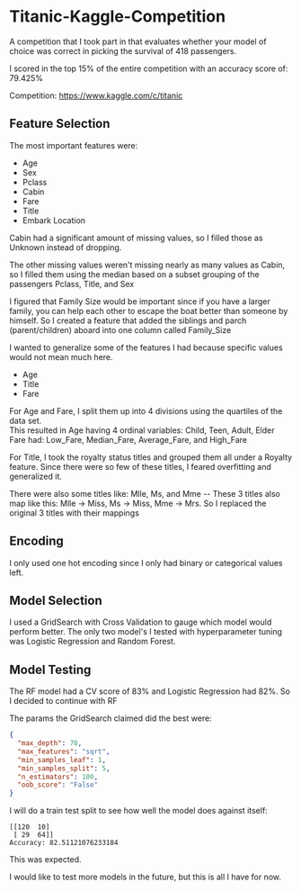 # Titanic-Kaggle-Competition
A competition that I took part in that evaluates whether your model of choice was correct in picking the survival of 418 passengers.

I scored in the top 15% of the entire competition with an accuracy score of: 79.425%

Competition: https://www.kaggle.com/c/titanic

## Feature Selection
The most important features were:
- Age
- Sex
- Pclass
- Cabin
- Fare
- Title
- Embark Location

Cabin had a significant amount of missing values, so I filled those as Unknown instead of dropping.

The other missing values weren't missing nearly as many values as Cabin, so I filled them using the median based on a subset grouping of the passengers Pclass, Title, and Sex

I figured that Family Size would be important since if you have a larger family, you can help each other to escape the boat better than someone by himself. So I created a feature that added the siblings and parch (parent/children) aboard into one column called Family_Size  
  
I wanted to generalize some of the features I had because specific values would not mean much here.
- Age
- Title
- Fare

For Age and Fare, I split them up into 4 divisions using the quartiles of the data set.  
This resulted in Age having 4 ordinal variables: Child, Teen, Adult, Elder
Fare had: Low_Fare, Median_Fare, Average_Fare, and High_Fare

For Title, I took the royalty status titles and grouped them all under a Royalty feature. Since there were so few of these titles, I feared overfitting and generalized it.

There were also some titles like: Mlle, Ms, and Mme -- These 3 titles also map like this: Mlle -> Miss, Ms -> Miss, Mme -> Mrs. So I replaced the original 3 titles with their mappings

## Encoding
I only used one hot encoding since I only had binary or categorical values left.

## Model Selection
I used a GridSearch with Cross Validation to gauge which model would perform better. The only two model's I tested with hyperparameter tuning was Logistic Regression and Random Forest.

## Model Testing
The RF model had a CV score of 83% and Logistic Regression had 82%. So I decided to continue with RF

The params the GridSearch claimed did the best were:  
```json
{
  "max_depth": 70, 
  "max_features": "sqrt", 
  "min_samples_leaf": 1, 
  "min_samples_split": 5, 
  "n_estimators": 100, 
  "oob_score": "False"
}
```
I will do a train test split to see how well the model does against itself:
```
[[120  10]
 [ 29  64]]
Accuracy: 82.51121076233184
```

This was expected.  
  
I would like to test more models in the future, but this is all I have for now.

